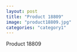 ```yaml
---
layout: post
title: "Product 18809"
image: "product18809.jpg"
categories: "category1"
---
```

Product 18809
